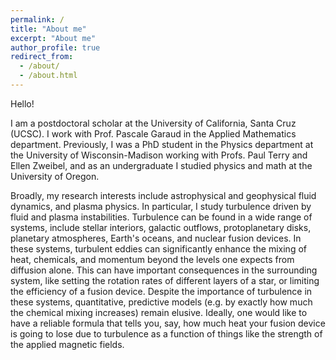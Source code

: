 ```yaml
---
permalink: /
title: "About me"
excerpt: "About me"
author_profile: true
redirect_from: 
  - /about/
  - /about.html
---
```


Hello!

I am a postdoctoral scholar at the University of California, Santa Cruz (UCSC). I work with Prof. Pascale Garaud in the Applied Mathematics department. Previously, I was a PhD student in the Physics department at the University of Wisconsin-Madison working with Profs. Paul Terry and Ellen Zweibel, and as an undergraduate I studied physics and math at the University of Oregon.

Broadly, my research interests include astrophysical and geophysical fluid dynamics, and plasma physics. In particular, I study turbulence driven by fluid and plasma instabilities. Turbulence can be found in a wide range of systems, include stellar interiors, galactic outflows, protoplanetary disks, planetary atmospheres, Earth's oceans, and nuclear fusion devices. In these systems, turbulent eddies can significantly enhance the mixing of heat, chemicals, and momentum beyond the levels one expects from diffusion alone. This can have important consequences in the surrounding system, like setting the rotation rates of different layers of a star, or limiting the efficiency of a fusion device. Despite the importance of turbulence in these systems, quantitative, predictive models (e.g. by exactly how much the chemical mixing increases) remain elusive. Ideally, one would like to have a reliable formula that tells you, say, how much heat your fusion device is going to lose due to turbulence as a function of things like the strength of the applied magnetic fields.
